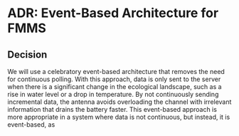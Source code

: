 # ADR: Event-Based Architecture for FMMS

## Decision
We will use a celebratory event-based architecture that removes the need for continuous polling. With this approach, data is only sent to the server when there is a significant change in the ecological landscape, such as a rise in water level or a drop in temperature. By not continuously sending incremental data, the antenna avoids overloading the channel with irrelevant information that drains the battery faster. This event-based approach is more appropriate in a system where data is not continuous, but instead, it is event-based, as
